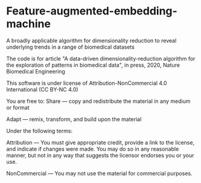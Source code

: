 # Feature-augmented-embedding-machine
A broadly applicable algorithm for dimensionality reduction to reveal underlying trends in a range of biomedical datasets

The code is for article "A data-driven dimensionality-reduction algorithm for the exploration of patterns in biomedical data", in press, 2020, Nature
Biomedical Engineering

This software is under license of Attribution-NonCommercial 4.0 International (CC BY-NC 4.0)

You are free to:
Share — copy and redistribute the material in any medium or format

Adapt — remix, transform, and build upon the material

Under the following terms:

Attribution — You must give appropriate credit, provide a link to the license, and indicate if changes were made. You may do so in any reasonable manner, but not in any way that suggests the licensor endorses you or your use.

NonCommercial — You may not use the material for commercial purposes.
